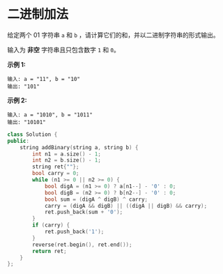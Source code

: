 # 二进制加法

给定两个 01 字符串 `a` 和 `b` ，请计算它们的和，并以二进制字符串的形式输出。

输入为 **非空** 字符串且只包含数字 `1` 和 `0`。

 

**示例 1:**

```
输入: a = "11", b = "10"
输出: "101"
```

**示例 2:**

```
输入: a = "1010", b = "1011"
输出: "10101"
```

 

```c++
class Solution {
public:
    string addBinary(string a, string b) {
        int n1 = a.size() - 1;
        int n2 = b.size() - 1;
        string ret{""};
        bool carry = 0;
        while (n1 >= 0 || n2 >= 0) {
            bool digA = (n1 >= 0) ? a[n1--] - '0' : 0;
            bool digB = (n2 >= 0) ? b[n2--] - '0' : 0;
            bool sum = (digA ^ digB) ^ carry;
            carry = (digA && digB) || ((digA || digB) && carry);
            ret.push_back(sum + '0');
        }
        if (carry) {
            ret.push_back('1');
        }
        reverse(ret.begin(), ret.end());
        return ret;
    }
};
```

